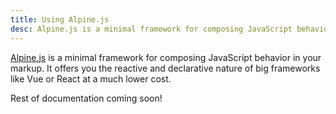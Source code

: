 ```yaml
---
title: Using Alpine.js
desc: Alpine.js is a minimal framework for composing JavaScript behavior in your markup.
---
```


[Alpine.js](https://alpinejs.dev/) is a minimal framework for composing JavaScript behavior in your markup. It offers you the reactive and declarative nature of big frameworks like Vue or React at a much lower cost.

Rest of documentation coming soon!
